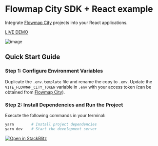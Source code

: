 # Flowmap City SDK + React example

Integrate [Flowmap City](https://www.flowmap.city) projects into your React applications.

[LIVE DEMO](https://flowmapcity-sdk-react-example.vercel.app/)

![image](https://github.com/ilyabo/flowmapcity-sdk-react-example/assets/351828/4c0f67c9-88dd-427d-af65-5a8a524c46f4)

## Quick Start Guide

### Step 1: Configure Environment Variables

Duplicate the `.env.template` file and rename the copy to `.env`. Update the `VITE_FLOWMAP_CITY_TOKEN` variable in `.env` with your access token (can be obtained from [Flowmap City](https://www.flowmap.city)).

### Step 2: Install Dependencies and Run the Project

Execute the following commands in your terminal:

```bash
yarn        # Install project dependencies
yarn dev    # Start the development server
```

[![Open in StackBlitz](https://developer.stackblitz.com/img/open_in_stackblitz_small.svg)](https://stackblitz.com/github/ilyabo/flowmapcity-sdk-react-example?file=src%2FApp.tsx)
